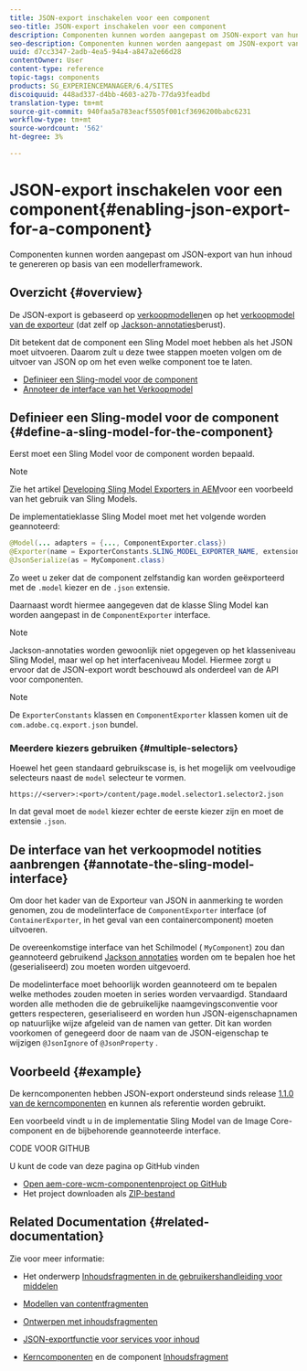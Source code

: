 ```yaml
---
title: JSON-export inschakelen voor een component
seo-title: JSON-export inschakelen voor een component
description: Componenten kunnen worden aangepast om JSON-export van hun inhoud te genereren op basis van een modellerframework.
seo-description: Componenten kunnen worden aangepast om JSON-export van hun inhoud te genereren op basis van een modellerframework.
uuid: d7cc3347-2adb-4ea5-94a4-a847a2e66d28
contentOwner: User
content-type: reference
topic-tags: components
products: SG_EXPERIENCEMANAGER/6.4/SITES
discoiquuid: 448ad337-d4bb-4603-a27b-77da93feadbd
translation-type: tm+mt
source-git-commit: 940faa5a783eacf5505f001cf3696200babc6231
workflow-type: tm+mt
source-wordcount: '562'
ht-degree: 3%

---
```



# JSON-export inschakelen voor een component{#enabling-json-export-for-a-component}

Componenten kunnen worden aangepast om JSON-export van hun inhoud te genereren op basis van een modellerframework.

## Overzicht {#overview}

De JSON-export is gebaseerd op [verkoopmodellen](https://sling.apache.org/documentation/bundles/models.html)en op het [verkoopmodel van de exporteur](https://sling.apache.org/documentation/bundles/models.html#exporter-framework-since-130) (dat zelf op [Jackson-annotaties](https://github.com/FasterXML/jackson-annotations/wiki/Jackson-Annotations)berust).

Dit betekent dat de component een Sling Model moet hebben als het JSON moet uitvoeren. Daarom zult u deze twee stappen moeten volgen om de uitvoer van JSON op om het even welke component toe te laten.

* [Definieer een Sling-model voor de component](/help/sites-developing/json-exporter-components.md#define-a-sling-model-for-the-component)
* [Annoteer de interface van het Verkoopmodel](#annotate-the-sling-model-interface)

## Definieer een Sling-model voor de component {#define-a-sling-model-for-the-component}

Eerst moet een Sling Model voor de component worden bepaald.

>[!NOTE]
>
>Zie het artikel [Developing Sling Model Exporters in AEM](https://helpx.adobe.com/experience-manager/kt/platform-repository/using/sling-model-exporter-tutorial-develop.html)voor een voorbeeld van het gebruik van Sling Models.

De implementatieklasse Sling Model moet met het volgende worden geannoteerd:

```java
@Model(... adapters = {..., ComponentExporter.class})
@Exporter(name = ExporterConstants.SLING_MODEL_EXPORTER_NAME, extensions = ExporterConstants.SLING_MODEL_EXTENSION)
@JsonSerialize(as = MyComponent.class)
```

Zo weet u zeker dat de component zelfstandig kan worden geëxporteerd met de `.model` kiezer en de `.json` extensie.

Daarnaast wordt hiermee aangegeven dat de klasse Sling Model kan worden aangepast in de `ComponentExporter` interface.

>[!NOTE]
>
>Jackson-annotaties worden gewoonlijk niet opgegeven op het klasseniveau Sling Model, maar wel op het interfaceniveau Model. Hiermee zorgt u ervoor dat de JSON-export wordt beschouwd als onderdeel van de API voor componenten.

>[!NOTE]
>
>De `ExporterConstants` klassen en `ComponentExporter` klassen komen uit de `com.adobe.cq.export.json` bundel.

### Meerdere kiezers gebruiken {#multiple-selectors}

Hoewel het geen standaard gebruikscase is, is het mogelijk om veelvoudige selecteurs naast de `model` selecteur te vormen.

```
https://<server>:<port>/content/page.model.selector1.selector2.json
```

In dat geval moet de `model` kiezer echter de eerste kiezer zijn en moet de extensie `.json`.

## De interface van het verkoopmodel notities aanbrengen {#annotate-the-sling-model-interface}

Om door het kader van de Exporteur van JSON in aanmerking te worden genomen, zou de modelinterface de `ComponentExporter` interface (of `ContainerExporter`, in het geval van een containercomponent) moeten uitvoeren.

De overeenkomstige interface van het Schilmodel ( `MyComponent`) zou dan geannoteerd gebruikend [Jackson annotaties](https://github.com/FasterXML/jackson-annotations/wiki/Jackson-Annotations) worden om te bepalen hoe het (geserialiseerd) zou moeten worden uitgevoerd.

De modelinterface moet behoorlijk worden geannoteerd om te bepalen welke methodes zouden moeten in series worden vervaardigd. Standaard worden alle methoden die de gebruikelijke naamgevingsconventie voor getters respecteren, geserialiseerd en worden hun JSON-eigenschapnamen op natuurlijke wijze afgeleid van de namen van getter. Dit kan worden voorkomen of genegeerd door de naam van de JSON-eigenschap te wijzigen `@JsonIgnore` of `@JsonProperty` .

## Voorbeeld {#example}

De kerncomponenten hebben JSON-export ondersteund sinds release [1.1.0 van de kerncomponenten](https://docs.adobe.com/content/help/en/experience-manager-core-components/using/introduction.html) en kunnen als referentie worden gebruikt.

Een voorbeeld vindt u in de implementatie Sling Model van de Image Core-component en de bijbehorende geannoteerde interface.

CODE VOOR GITHUB

U kunt de code van deze pagina op GitHub vinden

* [Open aem-core-wcm-componentenproject op GitHub](https://github.com/Adobe-Marketing-Cloud/aem-core-wcm-components)
* Het project downloaden als [ZIP-bestand](https://github.com/Adobe-Marketing-Cloud/aem-core-wcm-components/archive/master.zip)

## Related Documentation {#related-documentation}

Zie voor meer informatie:

* Het onderwerp [Inhoudsfragmenten in de gebruikershandleiding voor middelen](https://helpx.adobe.com/experience-manager/6-4/assets/user-guide.html?topic=/experience-manager/6-4/assets/morehelp/content-fragments.ug.js)

* [Modellen van contentfragmenten](/help/assets/content-fragments-models.md)
* [Ontwerpen met inhoudsfragmenten](/help/sites-authoring/content-fragments.md)
* [JSON-exportfunctie voor services voor inhoud](/help/sites-developing/json-exporter.md)
* [Kerncomponenten](https://docs.adobe.com/content/help/en/experience-manager-core-components/using/introduction.html) en de component [Inhoudsfragment](https://helpx.adobe.com/experience-manager/core-components/using/content-fragment-component.html)

